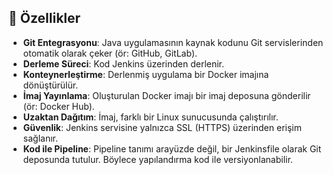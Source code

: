 ## 🚀 Özellikler

- **Git Entegrasyonu**: Java uygulamasının kaynak kodunu Git servislerinden otomatik olarak çeker (ör: GitHub, GitLab).
- **Derleme Süreci**: Kod Jenkins üzerinden derlenir.
- **Konteynerleştirme**: Derlenmiş uygulama bir Docker imajına dönüştürülür.
- **İmaj Yayınlama**: Oluşturulan Docker imajı bir imaj deposuna gönderilir (ör: Docker Hub).
- **Uzaktan Dağıtım**: İmaj, farklı bir Linux sunucusunda çalıştırılır.
- **Güvenlik**: Jenkins servisine yalnızca SSL (HTTPS) üzerinden erişim sağlanır.
- **Kod ile Pipeline**: Pipeline tanımı arayüzde değil, bir Jenkinsfile olarak Git deposunda tutulur. Böylece yapılandırma kod ile versiyonlanabilir.
